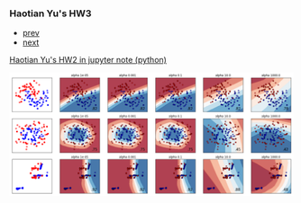 

### Haotian Yu's HW3


<div class="navbar">
  <div class="navbar-inner">
      <ul class="nav">
          <li><a href="HW2.html">prev</a></li>  
          <li><a href="HW4.html">next</a></li>  
      </ul>
  </div>
</div>

[Haotian Yu's HW2 in jupyter note (python)](https://github.com/HaotianYu123/HaotianYu123.github.io/blob/master/Assignments/HaotianYu_Assignment3.ipynb)


<img src="HW3.png" alt="hw3" title="hw3"/>
